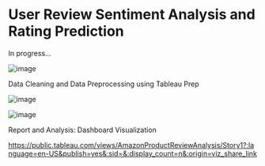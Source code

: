 # User Review Sentiment Analysis and Rating Prediction
In progress...

![image](https://github.com/kk-ykos/Amazon-Sales-Analysis/assets/68120874/67c652fe-828e-4565-b9b9-1e6d178e5315)

Data Cleaning and Data Preprocessing using Tableau Prep

![image](https://github.com/kk-ykos/Amazon-Sales-Analysis/assets/68120874/423cbcdb-0c35-42f3-9216-b1a895b6d727)

![image](https://github.com/kk-ykos/Amazon-Sales-Analysis/assets/68120874/b82a6c84-dc6a-4f63-b778-c03c9df98a8d)

Report and Analysis: Dashboard Visualization

https://public.tableau.com/views/AmazonProductReviewAnalysis/Story1?:language=en-US&publish=yes&:sid=&:display_count=n&:origin=viz_share_link


